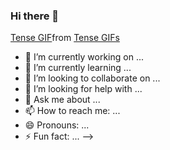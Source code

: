 ### Hi there 👋

<div class="tenor-gif-embed" data-postid="19013622" data-share-method="host" data-aspect-ratio="1.78771" data-width="100%"><a href="https://tenor.com/view/tense-gif-19013622">Tense GIF</a>from <a href="https://tenor.com/search/tense-gifs">Tense GIFs</a></div> <script type="text/javascript" async src="https://tenor.com/embed.js"></script>

- 🔭 I’m currently working on ...
- 🌱 I’m currently learning ...
- 👯 I’m looking to collaborate on ...
- 🤔 I’m looking for help with ...
- 💬 Ask me about ...
- 📫 How to reach me: ...
- 😄 Pronouns: ...
- ⚡ Fun fact: ...
-->
